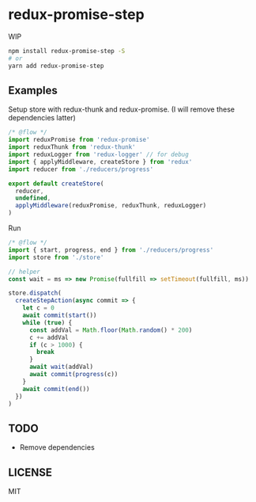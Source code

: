 # redux-promise-step

WIP

```sh
npm install redux-promise-step -S
# or
yarn add redux-promise-step
```

## Examples

Setup store with redux-thunk and redux-promise. (I will remove these dependencies latter)

```js
/* @flow */
import reduxPromise from 'redux-promise'
import reduxThunk from 'redux-thunk'
import reduxLogger from 'redux-logger' // for debug
import { applyMiddleware, createStore } from 'redux'
import reducer from './reducers/progress'

export default createStore(
  reducer,
  undefined,
  applyMiddleware(reduxPromise, reduxThunk, reduxLogger)
)
```

Run

```js
/* @flow */
import { start, progress, end } from './reducers/progress'
import store from './store'

// helper
const wait = ms => new Promise(fullfill => setTimeout(fullfill, ms))

store.dispatch(
  createStepAction(async commit => {
    let c = 0
    await commit(start())
    while (true) {
      const addVal = Math.floor(Math.random() * 200)
      c += addVal
      if (c > 1000) {
        break
      }
      await wait(addVal)
      await commit(progress(c))
    }
    await commit(end())
  })
)
```

## TODO

* Remove dependencies

## LICENSE

MIT
